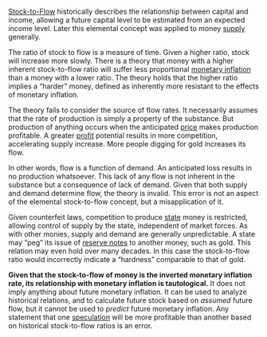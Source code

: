 [Stock-to-Flow](https://en.m.wikipedia.org/wiki/Stock_and_flow) historically describes the relationship between capital and income, allowing a future capital level to be estimated from an expected income level. Later this elemental concept was applied to money [supply](Glossary#supply) generally.

The ratio of stock to flow is a measure of time. Given a higher ratio, stock will increase more slowly. There is a theory that money with a higher inherent stock-to-flow ratio will suffer less proportional [monetary inflation](https://en.m.wikipedia.org/wiki/Monetary_inflation) than a money with a lower ratio. The theory holds that the higher ratio implies a “harder” money, defined as inherently more resistant to the effects of monetary inflation.

The theory fails to consider the source of flow rates. It necessarily assumes that the rate of production is simply a property of the substance. But production of anything occurs when the anticipated [price](Glossary#price) makes production profitable. A greater [profit](Glossary#profit) potential results in more competition, accelerating supply increase. More people digging for gold increases its flow.

In other words, flow is a function of demand. An anticipated loss results in no production whatsoever. This lack of any flow is not inherent in the substance but a consequence of lack of demand. Given that both supply and demand determine flow, the theory is invalid. This error is not an aspect of the elemental stock-to-flow concept, but a misapplication of it.

Given counterfeit laws, competition to produce [state](Glossary#state) money is restricted, allowing control of supply by the state, independent of market forces. As with other monies, supply and demand are generally unpredictable. A state may “peg” its issue of [reserve notes](Reservation-Principle) to another money, such as gold. This relation may even hold over many decades. In this case the stock-to-flow ratio would incorrectly indicate a “hardness” comparable to that of gold.

**Given that the stock-to-flow of money is the inverted monetary inflation rate, its relationship with monetary inflation is tautological.** It does not imply anything about future monetary inflation. It can be used to analyze historical relations, and to calculate future stock based on *assumed* future flow, but it cannot be used to *predict* future monetary inflation. Any statement that one [speculation](Glossary#speculate) will be more profitable than another based on historical stock-to-flow ratios is an error.